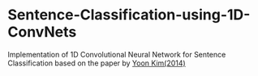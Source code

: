 # Sentence-Classification-using-1D-ConvNets
Implementation of 1D Convolutional Neural Network for Sentence Classification based on the paper by [Yoon Kim(2014)]

[Yoon Kim(2014)]: <https://www.aclweb.org/anthology/D14-1181.pdf>